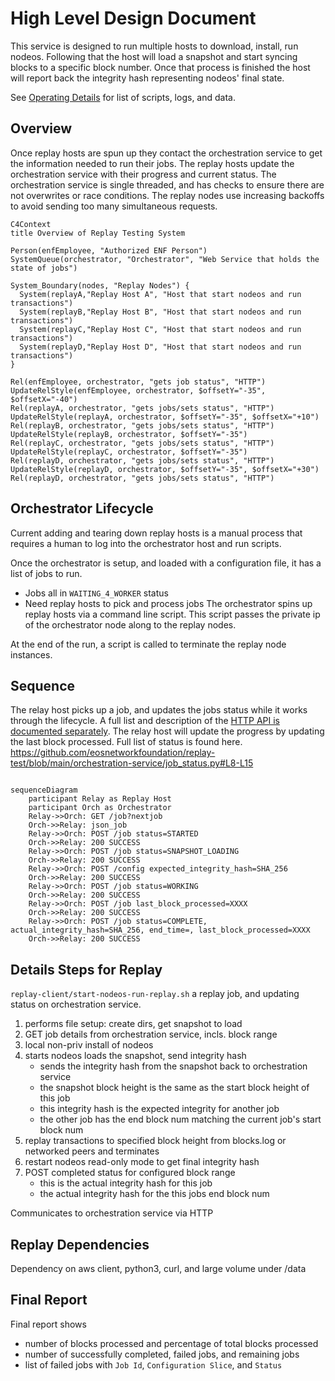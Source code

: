 # High Level Design Document

This service is designed to run multiple hosts to download, install, run nodeos. Following that the host will load a snapshot and start syncing blocks to a specific block number. Once that process is finished the host will report back the integrity hash representing nodeos' final state.

See [Operating Details](./operating-details.md) for list of scripts, logs, and data.

## Overview
Once replay hosts are spun up they contact the orchestration service to get the information needed to run their jobs. The replay hosts update the orchestration service with their progress and current status. The orchestration service is single threaded, and has checks to ensure there are not overwrites or race conditions. The replay nodes use increasing backoffs to avoid sending too many simultaneous requests.

```mermaid
C4Context
title Overview of Replay Testing System

Person(enfEmployee, "Authorized ENF Person")
SystemQueue(orchestrator, "Orchestrator", "Web Service that holds the state of jobs")

System_Boundary(nodes, "Replay Nodes") {
  System(replayA,"Replay Host A", "Host that start nodeos and run transactions")
  System(replayB,"Replay Host B", "Host that start nodeos and run transactions")
  System(replayC,"Replay Host C", "Host that start nodeos and run transactions")
  System(replayD,"Replay Host D", "Host that start nodeos and run transactions")
}

Rel(enfEmployee, orchestrator, "gets job status", "HTTP")
UpdateRelStyle(enfEmployee, orchestrator, $offsetY="-35", $offsetX="-40")
Rel(replayA, orchestrator, "gets jobs/sets status", "HTTP")
UpdateRelStyle(replayA, orchestrator, $offsetY="-35", $offsetX="+10")
Rel(replayB, orchestrator, "gets jobs/sets status", "HTTP")
UpdateRelStyle(replayB, orchestrator, $offsetY="-35")
Rel(replayC, orchestrator, "gets jobs/sets status", "HTTP")
UpdateRelStyle(replayC, orchestrator, $offsetY="-35")
Rel(replayD, orchestrator, "gets jobs/sets status", "HTTP")
UpdateRelStyle(replayD, orchestrator, $offsetY="-35", $offsetX="+30")
Rel(replayD, orchestrator, "gets jobs/sets status", "HTTP")
```

## Orchestrator Lifecycle

Current adding and tearing down replay hosts is a manual process that requires a human to log into the orchestrator host and run scripts.

Once the orchestrator is setup, and loaded with a configuration file, it has a list of jobs to run.
- Jobs all in `WAITING_4_WORKER` status
- Need replay hosts to pick and process jobs
The orchestrator spins up replay hosts via a command line script. This script passes the private ip of the orchestrator node along to the replay nodes.

At the end of the run, a script is called to terminate the replay node instances.

## Sequence
The relay host picks up a job, and updates the jobs status while it works through the lifecycle. A full list and description of the [HTTP API is documented separately](./http-service-calls.md). The relay host will update the progress by updating the last block processed. Full list of status is found here. https://github.com/eosnetworkfoundation/replay-test/blob/main/orchestration-service/job_status.py#L8-L15

```mermaid

sequenceDiagram
    participant Relay as Replay Host
    participant Orch as Orchestrator
    Relay->>Orch: GET /job?nextjob
    Orch->>Relay: json_job
    Relay->>Orch: POST /job status=STARTED
    Orch->>Relay: 200 SUCCESS
    Relay->>Orch: POST /job status=SNAPSHOT_LOADING
    Orch->>Relay: 200 SUCCESS
    Relay->>Orch: POST /config expected_integrity_hash=SHA_256
    Orch->>Relay: 200 SUCCESS
    Relay->>Orch: POST /job status=WORKING
    Orch->>Relay: 200 SUCCESS
    Relay->>Orch: POST /job last_block_processed=XXXX
    Orch->>Relay: 200 SUCCESS
    Relay->>Orch: POST /job status=COMPLETE, actual_integrity_hash=SHA_256, end_time=, last_block_processed=XXXX
    Orch->>Relay: 200 SUCCESS
```

## Details Steps for Replay
`replay-client/start-nodeos-run-replay.sh` a replay job, and updating status on orchestration service.
1. performs file setup: create dirs, get snapshot to load
2. GET job details from orchestration service, incls. block range
3. local non-priv install of nodeos
4. starts nodeos loads the snapshot, send integrity hash
   - sends the integrity hash from the snapshot back to orchestration service
   - the snapshot block height is the same as the start block height of this job
   - this integrity hash is the expected integrity for another job
   - the other job has the end block num matching the current job's start block num
5. replay transactions to specified block height from blocks.log or networked peers and terminates
6. restart nodeos read-only mode to get final integrity hash
7. POST completed status for configured block range
   - this is the actual integrity hash for this job
   - the actual integrity hash for the this jobs end block num

Communicates to orchestration service via HTTP

## Replay Dependencies
Dependency on aws client, python3, curl, and large volume under /data

## Final Report
Final report shows
- number of blocks processed and percentage of total blocks processed
- number of successfully completed, failed jobs, and remaining jobs
- list of failed jobs with `Job Id`, `Configuration Slice`, and `Status`
